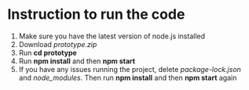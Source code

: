 # Instruction to run the code
  1. Make sure you have the latest version of node.js installed
  2. Download *prototype.zip*
  5. Run **cd prototype**
  6. Run **npm install** and then **npm start**
  7. If you have any issues running the project, delete *package-lock.json* and *node_modules*. Then run **npm install** and then **npm start** again
